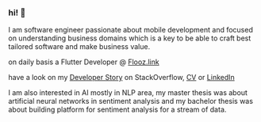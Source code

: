 ### hi! 👋

I am software engineer passionate about mobile development and focused on understanding business domains which is a key to be able to craft best tailored software and make business value.

on daily basis a Flutter Developer @ [Flooz.link](https://flooz.link)

have a look on my [Developer Story](https://stackoverflow.com/story/wpazio) on StackOverflow, [CV](https://stackoverflow.com/cv/wpazio) or [LinkedIn](https://www.linkedin.com/in/wojciechpazio/) 

I am also interested in AI mostly in NLP area, my master thesis was about artificial neural networks in sentiment analysis and my bachelor thesis was about building platform for sentiment analysis for a stream of data.
